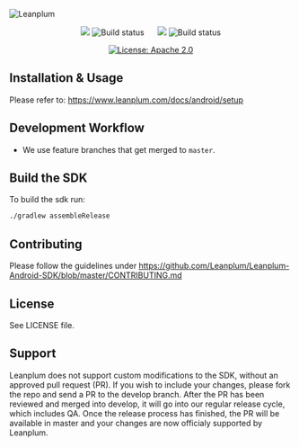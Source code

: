 ![Leanplum](Leanplum.svg)

<p align="center">
    <img src='https://img.shields.io/badge/branch-master-blue.svg'>
    <img src='https://jenkins.leanplum.com/buildStatus/icon?job=android-sdk-master' alt="Build status">
    &nbsp;&nbsp;&nbsp;&nbsp;
    <img src='https://img.shields.io/badge/branch-develop-red.svg'>
    <img src='https://jenkins.leanplum.com/buildStatus/icon?job=android-sdk-develop' alt="Build status">
</p>
<p align="center">
    <a href="https://github.com/Leanplum/Leanplum-Android-SDK/master/LICENSE">
    <img src="https://img.shields.io/badge/license-apache%202.0-blue.svg?style=flat" alt="License: Apache 2.0" /></a> 
</p>

## Installation & Usage
Please refer to: https://www.leanplum.com/docs/android/setup
## Development Workflow
- We use feature branches that get merged to `master`.
## Build the SDK
To build the sdk run:
```bash
./gradlew assembleRelease
```
## Contributing
Please follow the guidelines under https://github.com/Leanplum/Leanplum-Android-SDK/blob/master/CONTRIBUTING.md
## License
See LICENSE file.
## Support
Leanplum does not support custom modifications to the SDK, without an approved pull request (PR). If you wish to include your changes, please fork the repo and send a PR to the develop branch. After the PR has been reviewed and merged into develop, it will go into our regular release cycle, which includes QA. Once the release process has finished, the PR will be available in master and your changes are now officialy supported by Leanplum.
